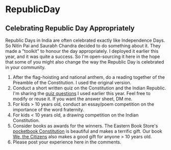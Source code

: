 # RepublicDay
## Celebrating Republic Day Appropriately
 
Republic Days in India are often celebrated exactly like Independence Days. So Nitin Pai and Saurabh Chandra decided to do something about it. They made a "toolkit" to honour the day appropriately.  I deployed it earlier this year, and it was quite a success. So I'm open-sourcing it here in the hope that some of you might also change the way the Republic Day is celebrated in your community. 

1. After the flag-hoisting and national anthem, do a reading together of the Preamble of the Constitution. I used the original version.
2. Conduct a short written quiz on the Constitution and the Indian Republic. I'm sharing the [quiz questions](https://github.com/pranaykotas/RepublicDay/blob/main/Republic%20Day%202024%20Quiz.pdf) I used earlier this year. Feel free to modify or reuse it. If you want the answer sheet, DM me.
3. For kids > 10 years old, conduct an essay/poem competition on the importance of the word fraternity.
4. For kids < 10 years old, a drawing competition on the Indian Constitution.
5. Consider books as awards for the winners. The Eastern Book Store's [pocketbook Constitution](https://www.ebcwebstore.com/product/ebc-the-constitution-of-india-coat-pocket-by-gopal-sankaranarayanan?products_id=100647) is beautiful and makes a terrific gift. Our book [We, the Citizens](https://www.amazon.in/We-Citizens-Strengthening-Indian-Republic/dp/0143463551?crid=R9QMDL5LKYXB&keywords=we,+the+citizens+khyati&qid=1705744757&s=digital-text&sprefix=we,+the+citizens+khyati,digital-text,214&sr=1-1) also makes a good gift for anyone > 10 years old.
6. Please post your experience here in the comments.
